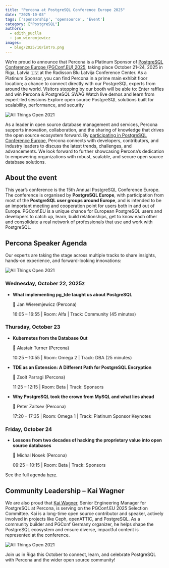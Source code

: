 ```yaml
---
title: "Percona at PostgreSQL Conference Europe 2025"
date: "2025-10-03"
tags: ['sponsorship', 'opensource', 'Event']
category: ["PostgreSQL"]
authors:
  - edith_puclla
  - jan_wieremjewicz
images:
  - blog/2025/10/intro.png
---
```


We’re proud to announce that Percona is a Platinum Sponsor of [PostgreSQL Conference Europe (PGConf.EU) 2025](https://2025.pgconf.eu/), taking place October 21–24, 2025 in Riga, Latvia 🇱🇻 at the Radisson Blu Latvija Conference Center.
As a Platinum Sponsor, you can find Percona in a prime main exhibit floor location; a chance to connect directly with our PostgreSQL experts from around the world. Visitors stopping by our booth will be able to:
Enter raffles and win Percona & PostgreSQL SWAG
Watch live demos and learn from expert-led sessions
Explore open source PostgreSQL solutions built for scalability, performance, and security


![All Things Open 2021](/blog/2025/10/intro.png)

As a leader in open source database management and services, Percona supports innovation, collaboration, and the sharing of knowledge that drives the open source ecosystem forward. By [participating in PostgreSQL Conference Europe](https://2025.pgconf.nyc/), Percona connects with developers, contributors, and industry leaders to discuss the latest trends, challenges, and advancements. We look forward to further showcasing Percona’s dedication to empowering organizations with robust, scalable, and secure open source database solutions.



## About the event

This year’s conference is the 15th Annual PostgreSQL Conference Europe. The conference is organised by **PostgreSQL Europe**, with participation from most of the **PostgreSQL user groups around Europe**, and is intended to be an important meeting and cooperation point for users both in and out of Europe.
PGConf.EU is a unique chance for European PostgreSQL users and developers to catch up, learn, build relationships, get to know each other and consolidate a real network of professionals that use and work with PostgreSQL.


## Percona Speaker Agenda

Our experts are taking the stage across multiple tracks to share insights, hands-on experience, and forward-looking innovations:

![All Things Open 2021](/blog/2025/10/all.png)


### Wednesday, October 22, 2025z


- **What implementing pg_tde taught us about PostgreSQL**
  
  👤 Jan Wieremjewicz (Percona)
  
  16:05 – 16:55 | Room: Alfa | Track: Community (45 minutes)


### Thursday, October 23
- **Kubernetes from the Database Out**

  👤 Alastair Turner (Percona)

  10:25 – 10:55 | Room: Omega 2 | Track: DBA (25 minutes)


- **TDE as an Extension: A Different Path for PostgreSQL Encryption** 
  
  👤 Zsolt Parragi (Percona)

  11:25 – 12:15 | Room: Beta | Track: Sponsors

- **Why PostgreSQL took the crown from MySQL and what lies ahead**

  👤 Peter Zaitsev (Percona)

  17:20 – 17:35 | Room: Omega 1 | Track: Platinum Sponsor Keynotes


### Friday, October 24

- **Lessons from two decades of hacking the proprietary value into open source databases**

  👤 Michal Nosek (Percona)

  09:25 – 10:15 | Room: Beta | Track: Sponsors
  


  








 
  





See the full agenda [here](https://www.postgresql.eu/events/pgconfeu2025/schedule/).

## Community Leadership – Kai Wagner

We are also proud that [Kai Wagner](https://www.linkedin.com/in/kai-wagner-b1b661152/), Senior Engineering Manager for PostgreSQL at Percona, is serving on the PGConf.EU 2025 Selection Committee.
Kai is a long-time open source contributor and speaker, actively involved in projects like Ceph, openATTIC, and PostgreSQL. As a community builder and PGConf Germany organizer, he helps shape the PostgreSQL ecosystem and ensure diverse, impactful content is represented at the conference.

 ![All Things Open 2021](/blog/2025/10/kai-wagner.png)



Join us in Riga this October to connect, learn, and celebrate PostgreSQL with Percona and the wider open source community!
